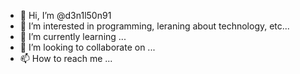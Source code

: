 - 👋 Hi, I’m @d3n1l50n91
- 👀 I’m interested in programming, leraning about technology, etc...
- 🌱 I’m currently learning ...
- 💞️ I’m looking to collaborate on ...
- 📫 How to reach me ...

<!---
d3n1l50n91/d3n1l50n91 is a ✨ special ✨ repository because its `README.md` (this file) appears on your GitHub profile.
You can click the Preview link to take a look at your changes.
--->
